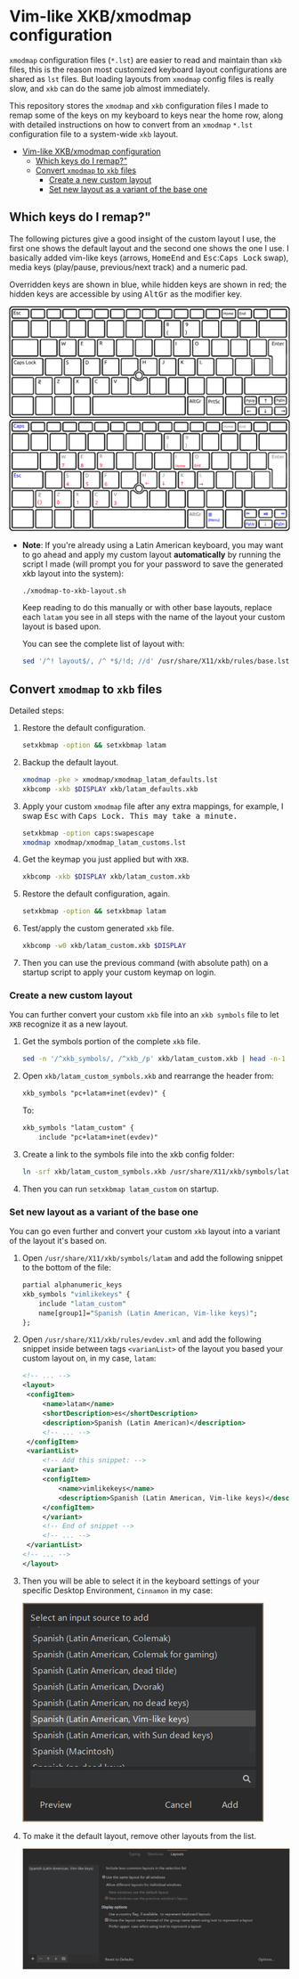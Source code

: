 # Vim-like XKB/xmodmap configuration

`xmodmap` configuration files (`*.lst`) are easier to read and maintain than
`xkb` files, this is the reason most customized keyboard layout configurations
are shared as `lst` files.
But loading layouts from `xmodmap` config files is really slow, and `xkb` can do
the same job almost immediately.

This repository stores the `xmodmap` and `xkb` configuration files I made to
remap some of the keys on my keyboard to keys near the home row, along with
detailed instructions on how to convert from an `xmodmap` `*.lst` configuration
file to a system-wide `xkb` layout.

- [Vim-like XKB/xmodmap configuration](#vim-like-xkbxmodmap-configuration)
  - [Which keys do I remap?"](#which-keys-do-i-remap)
  - [Convert `xmodmap` to `xkb` files](#convert-xmodmap-to-xkb-files)
    - [Create a new custom layout](#create-a-new-custom-layout)
    - [Set new layout as a variant of the base one](#set-new-layout-as-a-variant-of-the-base-one)

## Which keys do I remap?"
The following pictures give a good insight of the custom layout I use, the first
one shows the default layout and the second one shows the one I use. I basically
added vim-like keys (arrows, <kbd>Home</kbd><kbd>End</kbd> and
<kbd>Esc</kbd>:<kbd>Caps Lock</kbd> swap), media keys (play/pause, previous/next
track) and a numeric pad.

Overridden keys are shown in blue, while hidden keys are shown in red; the hidden
keys are accessible by using <kbd>AltGr</kbd> as the modifier key.

![default latam layout](./assets/latam_layout-default.png)
![default latam layout](./assets/latam_layout-custom.png)


- **Note**: If you're already using a Latin American keyboard, you may want to
go ahead and apply my custom layout **automatically** by running the script I
made (will prompt you for your password to save the generated xkb layout into
the system):

    ```language
    ./xmodmap-to-xkb-layout.sh
    ```

    Keep reading to do this manually or with other base layouts, replace each
    `latam` you see in all steps with the name of the layout your custom layout
    is based upon.

    You can see the complete list of layout with:
    ```sh
    sed '/^! layout$/, /^ *$/!d; //d' /usr/share/X11/xkb/rules/base.lst
    ```

## Convert `xmodmap` to `xkb` files

Detailed steps:

1. Restore the default configuration.
    ```sh
    setxkbmap -option && setxkbmap latam
    ```

1. Backup the default layout.
    ```sh
    xmodmap -pke > xmodmap/xmodmap_latam_defaults.lst
    xkbcomp -xkb $DISPLAY xkb/latam_defaults.xkb
    ```

1. Apply your custom `xmodmap` file after any extra mappings, for example, I
    swap <kbd>Esc</kbd> with <kbd>Caps Lock<kb>. This may take a minute.
    ```sh
    setxkbmap -option caps:swapescape
    xmodmap xmodmap/xmodmap_latam_customs.lst
    ```

1. Get the keymap you just applied but with `XKB`.
    ```sh
    xkbcomp -xkb $DISPLAY xkb/latam_custom.xkb
    ```

1. Restore the default configuration, again.
    ```sh
    setxkbmap -option && setxkbmap latam
    ```

1. Test/apply the custom generated `xkb` file.
    ```sh
    xkbcomp -w0 xkb/latam_custom.xkb $DISPLAY
    ```

1. Then you can use the previous command (with absolute path) on a startup script to apply your custom keymap on login.

### Create a new custom layout
You can further convert your custom `xkb` file into an `xkb symbols` file to let `XKB` recognize it as a new layout.

1. Get the symbols portion of the complete `xkb` file.
    ```sh
    sed -n '/^xkb_symbols/, /^xkb_/p' xkb/latam_custom.xkb | head -n-1 > xkb/latam_custom_symbols.xkb
    ```

1. Open `xkb/latam_custom_symbols.xkb` and rearrange the header from:
    ```txt
    xkb_symbols "pc+latam+inet(evdev)" {
    ```
    To:
    ```txt
    xkb_symbols "latam_custom" {
        include "pc+latam+inet(evdev)"
    ```
    
1. Create a link to the symbols file into the xkb config folder:
    ```sh
    ln -srf xkb/latam_custom_symbols.xkb /usr/share/X11/xkb/symbols/latam_custom
    ```

1. Then you can run `setxkbmap latam_custom` on startup.

### Set new layout as a variant of the base one
You can go even further and convert your custom `xkb` layout into a variant of
the layout it's based on.

1. Open `/usr/share/X11/xkb/symbols/latam` and add the following snippet to the
bottom of the file:
    ```perl
    partial alphanumeric_keys
    xkb_symbols "vimlikekeys" {
        include "latam_custom"
        name[group1]="Spanish (Latin American, Vim-like keys)";
    };
    ```

1. Open `/usr/share/X11/xkb/rules/evdev.xml` and add the following snippet
inside between tags `<varianList>` of the layout you based your custom
layout on, in my case, `latam`:
    ```xml
    <!-- ... -->
    <layout>
     <configItem>
         <name>latam</name>
         <shortDescription>es</shortDescription>
         <description>Spanish (Latin American)</description>
         <!-- ... -->
     </configItem>
     <variantList>
         <!-- Add this snippet: -->
         <variant>
         <configItem>
             <name>vimlikekeys</name>
             <description>Spanish (Latin American, Vim-like keys)</description>
         </configItem>
         </variant>
         <!-- End of snippet -->
         <!-- ... -->
     </variantList>
    <!-- ... -->
    </layout>
    ```

1. Then you will be able to select it in the keyboard settings of your specific
Desktop Environment, `Cinnamon` in my case:

    ![Selection of variant in Cinnamon's keyboard settings](assets/layout-variant-selection.png)

1. To make it the default layout, remove other layouts from the list.

    ![New layout as the default one](assets/default-layout.png)  